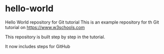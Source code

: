 # hello-world
Hello World repository for Git tutorial
This is an example repository for th Git tutorial on https://www.w3schools.com

This repository is built step by step in the tutorial.

It now includes steps for GitHub

